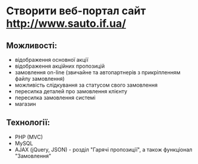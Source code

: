 # Створити веб-портал сайт http://www.sauto.if.ua/ #

## Можливості: ##
  * відображення основної акції
  * відображення акційних пропозицій
  * замовлення on-line (звичайне та автопартнерів з прикріпленням файлу замовлення)
  * можливість слідкування за статусом свого замовлення
  * пересилка деталей про замовлення клієнту
  * пересилка замовлення системі
  * магазин

## Технології: ##
  * PHP (MVC)
  * MySQL
  * AJAX (jQuery, JSON) - розділ "Гарячі пропозиції", а також функціонал "Замовлення"